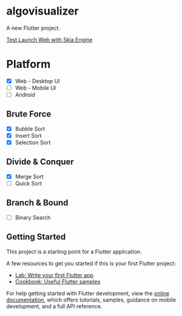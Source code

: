# algovisualizer

A new Flutter project.

[Test Launch Web with Skia Engine](https://dafinoer.github.io/flutter_algo_visualizer/#/welcome) 

# Platform
- [x] Web - Desktop UI
- [ ] Web - Mobile UI
- [ ] Android

## Brute Force
- [x] Bubble Sort
- [x] Insert Sort
- [x] Selection Sort

## Divide & Conquer
- [x] Merge Sort
- [ ] Quick Sort

## Branch & Bound
- [ ] Binary Search

## Getting Started

This project is a starting point for a Flutter application.

A few resources to get you started if this is your first Flutter project:

- [Lab: Write your first Flutter app](https://docs.flutter.dev/get-started/codelab)
- [Cookbook: Useful Flutter samples](https://docs.flutter.dev/cookbook)

For help getting started with Flutter development, view the
[online documentation](https://docs.flutter.dev/), which offers tutorials,
samples, guidance on mobile development, and a full API reference.
